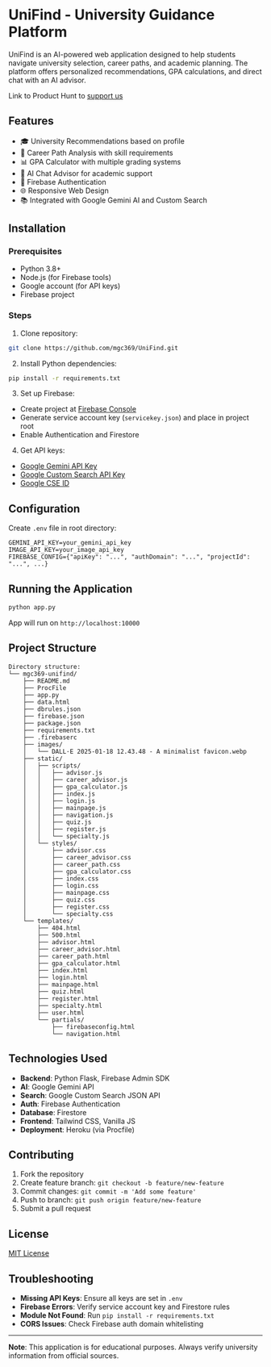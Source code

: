 
# UniFind - University Guidance Platform

UniFind is an AI-powered web application designed to help students navigate university selection, career paths, and academic planning. The platform offers personalized recommendations, GPA calculations, and direct chat with an AI advisor.

Link to Product Hunt to [support us](https://www.producthunt.com/posts/unifind?embed=true&utm_source=badge-featured&utm_medium=badge&utm_souce=badge-unifind)

## Features

- 🎓 University Recommendations based on profile
- 💼 Career Path Analysis with skill requirements
- 📊 GPA Calculator with multiple grading systems
- 🤖 AI Chat Advisor for academic support
- 🔐 Firebase Authentication
- 🌐 Responsive Web Design
- 📚 Integrated with Google Gemini AI and Custom Search

## Installation

### Prerequisites
- Python 3.8+
- Node.js (for Firebase tools)
- Google account (for API keys)
- Firebase project

### Steps
1. Clone repository:
```bash
git clone https://github.com/mgc369/UniFind.git
```

2. Install Python dependencies:
```bash
pip install -r requirements.txt
```

3. Set up Firebase:
- Create project at [Firebase Console](https://console.firebase.google.com/)
- Generate service account key (`servicekey.json`) and place in project root
- Enable Authentication and Firestore

4. Get API keys:
- [Google Gemini API Key](https://ai.google.dev/)
- [Google Custom Search API Key](https://developers.google.com/custom-search/v1/overview)
- [Google CSE ID](https://programmablesearchengine.google.com/)

## Configuration

Create `.env` file in root directory:
```env
GEMINI_API_KEY=your_gemini_api_key
IMAGE_API_KEY=your_image_api_key
FIREBASE_CONFIG={"apiKey": "...", "authDomain": "...", "projectId": "...", ...}
```

## Running the Application

```bash
python app.py
```
App will run on `http://localhost:10000`

## Project Structure
```
Directory structure:
└── mgc369-unifind/
    ├── README.md
    ├── ProcFile
    ├── app.py
    ├── data.html
    ├── dbrules.json
    ├── firebase.json
    ├── package.json
    ├── requirements.txt
    ├── .firebaserc
    ├── images/
    │   └── DALL·E 2025-01-18 12.43.48 - A minimalist favicon.webp
    ├── static/
    │   ├── scripts/
    │   │   ├── advisor.js
    │   │   ├── career_advisor.js
    │   │   ├── gpa_calculator.js
    │   │   ├── index.js
    │   │   ├── login.js
    │   │   ├── mainpage.js
    │   │   ├── navigation.js
    │   │   ├── quiz.js
    │   │   ├── register.js
    │   │   └── specialty.js
    │   └── styles/
    │       ├── advisor.css
    │       ├── career_advisor.css
    │       ├── career_path.css
    │       ├── gpa_calculator.css
    │       ├── index.css
    │       ├── login.css
    │       ├── mainpage.css
    │       ├── quiz.css
    │       ├── register.css
    │       └── specialty.css
    └── templates/
        ├── 404.html
        ├── 500.html
        ├── advisor.html
        ├── career_advisor.html
        ├── career_path.html
        ├── gpa_calculator.html
        ├── index.html
        ├── login.html
        ├── mainpage.html
        ├── quiz.html
        ├── register.html
        ├── specialty.html
        ├── user.html
        └── partials/
            ├── firebaseconfig.html
            └── navigation.html

```

## Technologies Used
- **Backend**: Python Flask, Firebase Admin SDK
- **AI**: Google Gemini API
- **Search**: Google Custom Search JSON API
- **Auth**: Firebase Authentication
- **Database**: Firestore
- **Frontend**: Tailwind CSS, Vanilla JS
- **Deployment**: Heroku (via Procfile)

## Contributing
1. Fork the repository
2. Create feature branch: `git checkout -b feature/new-feature`
3. Commit changes: `git commit -m 'Add some feature'`
4. Push to branch: `git push origin feature/new-feature`
5. Submit a pull request

## License
[MIT License](LICENSE)

## Troubleshooting
- **Missing API Keys**: Ensure all keys are set in `.env`
- **Firebase Errors**: Verify service account key and Firestore rules
- **Module Not Found**: Run `pip install -r requirements.txt`
- **CORS Issues**: Check Firebase auth domain whitelisting

---

**Note**: This application is for educational purposes. Always verify university information from official sources.
